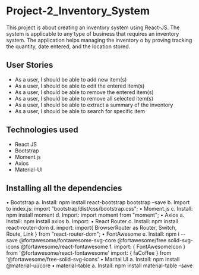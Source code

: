 # Project-2_Inventory_System

This project is about creating an inventory system using React-JS.
The system is applicable to any type of business that requires an inventory system. The application helps managing the inventory o by proving tracking the quantity, date entered, and the location stored.

## User Stories

- As a user, I should be able to add new item(s)
- As a user, I should be able to edit the entered item(s)
- As a user, I should be able to remove the entered item(s)
- As a user, I should be able to remove all selected item(s)
- As a user, I should be able to extract a summary of the inventory
- As a user, I should be able to search for specific item

## Technologies used

- React JS
- Bootstrap
- Moment.js
- Axios
- Material-UI

## Installing all the dependencies

• Bootstrap
a. Install: npm install react-bootstrap bootstrap –save
b. Import to index.js: import "bootstrap/dist/css/bootstrap.css";
• Moment.js
c. Install: npm install moment
d. Import: import moment from "moment";
• Axios
a. Install: npm install axios
b. Import:
• React Router
c. Install: npm install react-router-dom
d. import: import{ BrowserRouter as Router, Switch, Route, Link } from "react-router-dom";
• FontAwesome
e. Install: npm i --save @fortawesome/fontawesome-svg-core @fortawesome/free
solid-svg-icons @fortawesome/react-fontawesome
f. import: { FontAwesomeIcon } from '@fortawesome/react-fontawesome'
import: { faCoffee } from '@fortawesome/free-solid-svg-icons'
• Marital UI
a. Install: npm install @material-ui/core
• material-table
a. Install: npm install material-table –save
